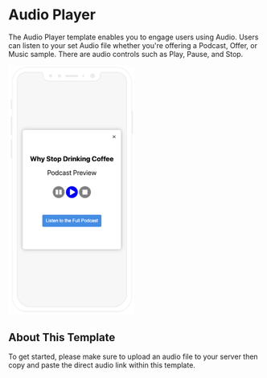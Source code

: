 # Audio Player

The Audio Player template enables you to engage users using Audio. Users can listen to your set Audio file whether you're offering a Podcast, Offer, or Music sample. There are audio controls such as Play, Pause, and Stop.

<img alt="Audio Player Screenshot" src="./audio_player_assets/UI.png" width="250px" />

## About This Template
To get started, please make sure to upload an audio file to your server then copy and paste the direct audio link within this template.
